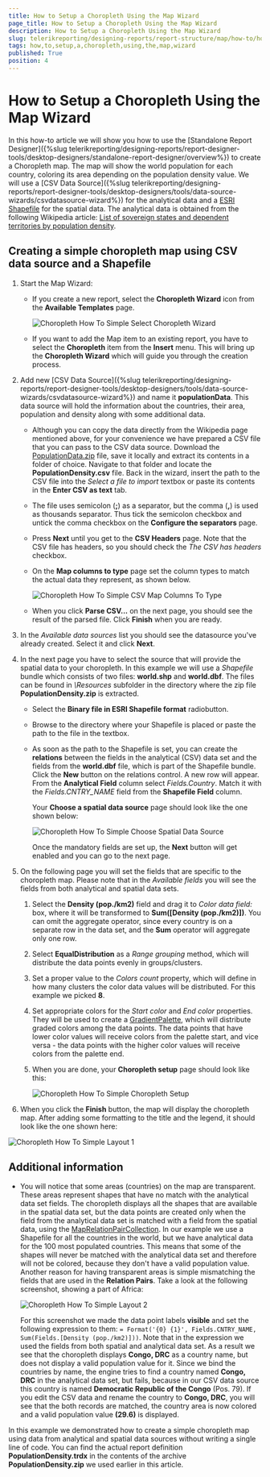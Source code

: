 ```yaml
---
title: How to Setup a Choropleth Using the Map Wizard
page_title: How to Setup a Choropleth Using the Map Wizard 
description: How to Setup a Choropleth Using the Map Wizard
slug: telerikreporting/designing-reports/report-structure/map/how-to/how-to-setup-a-choropleth-using-the-map-wizard
tags: how,to,setup,a,choropleth,using,the,map,wizard
published: True
position: 4
---
```


# How to Setup a Choropleth Using the Map Wizard

In this how-to article we will show you how to use the [Standalone Report Designer]({%slug telerikreporting/designing-reports/report-designer-tools/desktop-designers/standalone-report-designer/overview%}) to create a Choropleth map. The map will show the world population for each country, coloring its area depending on the population density value. We will use a [CSV Data Source]({%slug telerikreporting/designing-reports/report-designer-tools/desktop-designers/tools/data-source-wizards/csvdatasource-wizard%}) for the analytical data and a [ESRI Shapefile](http://en.wikipedia.org/wiki/Shapefile) for the spatial data. The analytical data is obtained from the following Wikipedia article: [List of sovereign states and dependent territories by population density](http://en.wikipedia.org/wiki/List_of_sovereign_states_and_dependent_territories_by_population_density). 

## Creating a simple choropleth map using CSV data source and a Shapefile

1. Start the Map Wizard: 

   + If you create a new report, select the __Choropleth Wizard__ icon from the __Available Templates__ page. 

     ![Choropleth How To Simple Select Choropleth Wizard](images/Map/Choropleth/HowTo_SimpleChoropleth/Choropleth_HowToSimple_SelectChoroplethWizard.png)

   + If you want to add the Map item to an existing report, you have to select the __Choropleth__ item from the __Insert__ menu. This will bring up the __Choropleth Wizard__ which will guide you through the creation process. 

1. Add new [CSV Data Source]({%slug telerikreporting/designing-reports/report-designer-tools/desktop-designers/tools/data-source-wizards/csvdatasource-wizard%}) and name it __populationData__. This data source will hold the information about the countries, their area, population and density along with some additional data. 

   + Although you can copy the data directly from the Wikipedia page mentioned above, for your convenience we have prepared a CSV file that you can pass to the CSV data source. Download the [PopulationData.zip](https://github.com/telerik/reporting-docs/raw/master/knowledge-base/resources/PopulationDensity.zip) file, save it locally and extract its contents in a folder of choice. Navigate to that folder and locate the __PopulationDensity.csv__ file. Back in the wizard, insert the path to the CSV file into the *Select a file to import* textbox or paste its contents in the __Enter CSV as text__ tab. 

   + The file uses semicolon (__;__) as a separator, but the comma (__,__) is used as thousands separator. Thus tick the semicolon checkbox and untick the comma checkbox on the __Configure the separators__ page. 

   + Press __Next__ until you get to the __CSV Headers__ page. Note that the CSV file has headers, so you should check the *The CSV has headers* checkbox. 

   + On the __Map columns to type__ page set the column types to match the actual data they represent, as shown below. 

     ![Choropleth How To Simple CSV Map Columns To Type](images/Map/Choropleth/HowTo_SimpleChoropleth/Choropleth_HowToSimple_CSV_MapColumnsToType.png)

   + When you click __Parse CSV...__ on the next page, you should see the result of the parsed file. Click __Finish__ when you are ready. 

1. In the *Available data sources* list you should see the datasource you've already created. Select it and click __Next__. 

1. In the next page you have to select the source that will provide the spatial data to your choropleth. In this example we will use a *Shapefile* bundle which consists of two files: __world.shp__ and __world.dbf__. The files can be found in *\Resources* subfolder in the directory where the zip file __PopulationDensity.zip__ is extracted. 

   + Select the __Binary file in ESRI Shapefile format__ radiobutton. 

   + Browse to the directory where your Shapefile is placed or paste the path to the file in the textbox. 

   + As soon as the path to the Shapefile is set, you can create the __relations__ between the fields in the analytical (CSV) data set and the fields from the __world.dbf__ file, which is part of the Shapefile bundle. Click the __New__ button on the relations control. A new row will appear. From the __Analytical Field__ column select *Fields.Country*. Match it with the *Fields.CNTRY_NAME* field from the __Shapefile Field__ column. 
   
     Your __Choose a spatial data source__ page should look like the one shown below: 

     ![Choropleth How To Simple Choose Spatial Data Source](images/Map/Choropleth/HowTo_SimpleChoropleth/Choropleth_HowToSimple_ChooseSpatialDataSource.png)
	 
	 Once the mandatory fields are set up, the __Next__ button will get enabled and you can go to the next page. 

1. On the following page you will set the fields that are specific to the choropleth map. Please note that in the *Available fields* you will see the fields from both analytical and spatial data sets. 
   1. Select the __Density (pop./km2)__ field and drag it to *Color data field:* box, where it will be transformed to __Sum([Density (pop./km2)])__. You can omit the aggregate operator, since every country is on a separate row in the data set, and the __Sum__ operator will aggregate only one row. 

   1. Select __EqualDistribution__ as a *Range grouping* method, which will distribute the data points evenly in groups/clusters. 

   1. Set a proper value to the *Colors count* property, which will define in how many clusters the color data values will be distributed. For this example we picked __8__. 

   1. Set appropriate colors for the *Start color* and *End color* properties. They will be used to create a [GradientPalette](/reporting/api/Telerik.Reporting.Drawing.GradientPalette), which will distribute graded colors among the data points. The data points that have lower color values will receive colors from the palette start, and vice versa - the data points with the higher color values will receive colors from the palette end. 

   1. When you are done, your __Choropleth setup__ page should look like this: 

      ![Choropleth How To Simple Choropleth Setup](images/Map/Choropleth/HowTo_SimpleChoropleth/Choropleth_HowToSimple_ChoroplethSetup.png)

1. When you click the __Finish__ button, the map will display the choropleth map. After adding some formatting to the title and the legend, it should look like the one shown here: 

  ![Choropleth How To Simple Layout 1](images/Map/Choropleth/HowTo_SimpleChoropleth/Choropleth_HowToSimple_Layout1.png)

## Additional information

* You will notice that some  areas (countries) on the map are transparent. These areas represent shapes that have no match with the analytical data set fields. The choropleth displays all the shapes that are available in the spatial data set, but the data points are created only when the field from the analytical data set is matched with a field from the spatial data, using the  [MapRelationPairCollection](/reporting/api/Telerik.Reporting.MapRelationPairCollection). In our example we use a Shapefile for all the countries in the world, but we have analytical data for the 100 most populated countries. This means that some of the shapes will never be matched with the analytical data set and therefore will not be colored, because they don't have a valid population value. Another reason for having transparent areas is simple mismatching the fields that are used in the __Relation Pairs__. Take a look at the following screenshot, showing a part of Africa: 

  ![Choropleth How To Simple Layout 2](images/Map/Choropleth/HowTo_SimpleChoropleth/Choropleth_HowToSimple_Layout2.png) 
  
  For this screenshot we made the data point labels __visible__ and set the following expression to them: `= Format('{0} {1}', Fields.CNTRY_NAME, Sum(Fields.[Density (pop./km2)]))`. Note that in the expression we used the fields from both spatial and analytical data set. As a result we see that the choropleth displays __Congo, DRC__ as a country name, but does not display a valid population value for it. Since we bind the countries by name, the engine tries to find a country named __Congo, DRC__ in the analytical data set, but fails, because in our CSV data source this country is named __Democratic Republic of the Congo__ (Pos. 79). If you edit the CSV data and rename the country to __Congo, DRC__, you will see that the both records are matched, the country area is now colored and a valid population value __(29.6)__ is displayed. 

In this example we demonstrated how to create a simple choropleth map using data from analytical and spatial data sources without writing a single line of code. You can find the actual report definition __PopulationDensity.trdx__ in the contents of the archive __PopulationDensity.zip__ we used earlier in this article.
